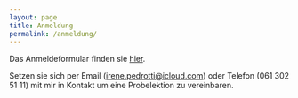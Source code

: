 ```yaml
---
layout: page
title: Anmeldung
permalink: /anmeldung/
---
```


Das Anmeldeformular finden sie [hier](/assets/AnmeldeFormular.pdf).

Setzen sie sich per Email (<irene.pedrotti@icloud.com>) oder Telefon (061 302 51 11) mit mir in Kontakt um eine Probelektion zu vereinbaren.
